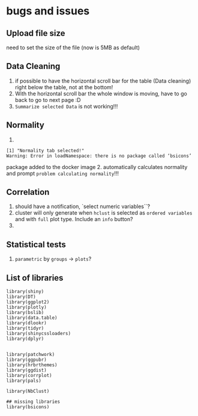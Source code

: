 # bugs and issues

## Upload file size
need to set the size of the file (now is 5MB as default)

## Data Cleaning
1. if possible to have the horizontal scroll bar for the table (Data cleaning) right below the table, not at the bottom!
2. With the horizontal scroll bar the whole window is moving, have to go back to go to next page :D 
3. `Summarize selected Data` is not working!!!

## Normality

1. 
```{r}
[1] "Normality tab selected!"
Warning: Error in loadNamespace: there is no package called ‘bsicons’
```

package added to the docker image
2. automatically calculates normality and prompt `problem calculating normality`!!!

## Correlation
1. should have a notification, `select numeric variables``?
2. cluster will only generate when `hclust` is selected as `ordered variables` and with `full` plot type. Include an `info` button?
3. 

## Statistical tests
1. `parametric` by `groups` -> `plots`?


## List of libraries

```
library(shiny)
library(DT)
library(ggplot2)
library(plotly)
library(bslib)
library(data.table)
library(dlookr)
library(tidyr)
library(shinycssloaders)
library(dplyr)


library(patchwork)
library(ggpubr)
library(hrbrthemes)
library(ggdist)
library(corrplot)
library(pals)

library(NbClust)

## missing libraries
library(bsicons)
```